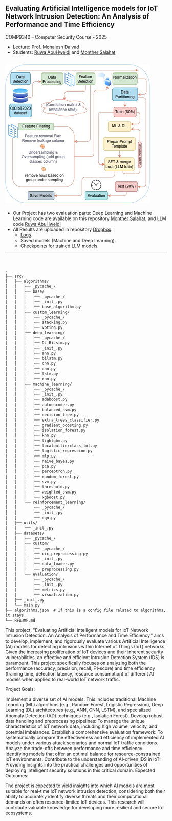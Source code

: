 ## Evaluating Artificial Intelligence models for IoT Network Intrusion Detection: An Analysis of Performance and Time Efficiency

COMP9340 – Computer Security Course - 2025

- Lecture: Prof. [Mohaiesn Daivad](https://www.cs.ucf.edu/~mohaisen/)
- Students: [Ruwa AbuHweidi](https://github.com/RuwaYafa) and [Monther Salahat](https://github.com/msalahat2015/IoT-IDS)

![Methodology Pipeline](IoT-Methodology.png)
---
* Our Project has two evaluation parts: Deep Learning and Machine Learning code are available on this repository [Monther Salahat](https://github.com/msalahat2015/IoT-IDS), and LLM code [Ruwa AbuHweidi](https://github.com/RuwaYafa/IoT-IDS)
* All Results are uploaded in repository [Dropbox](https://www.dropbox.com/scl/fo/7y8a8j7tko3da90sr6mco/AHpHYC95o7b65hER_MAKjKs?rlkey=2m6asv519j7w6li4d2c45ecbo&dl=0):
  * [Logs](https://www.dropbox.com/scl/fo/62zortvc8kuwud8ptn1n0/AEUulu3p5iGV0338tpijExU?rlkey=oaj70ynnmv2dtruwp5j4obs9v&dl=0).
  * Saved models (Machine and Deep Learning).
  * [Checkpoints](https://www.dropbox.com/scl/fo/yg306y5df9y5eyjp9mz72/AKbDfF1MVBljfVSORMXKsC4?rlkey=wgv7mnhscnbvij32v12qd8lgo&dl=0) for trained LLM models.
---
<pre><code>

.
├── src/
│   ├── algorithms/
│   │   ├── _pycache_/
│   │   ├── base/
│   │   │   ├── _pycache_/
│   │   │   ├── _init_.py
│   │   │   └── base_algorithm.py
│   │   ├── custom_learning/
│   │   │   ├── _pycache_/
│   │   │   ├── stacking.py
│   │   │   └── voting.py
│   │   ├── deep_learning/
│   │   │   ├── _pycache_/
│   │   │   ├── DL-BiLstm.py
│   │   │   ├── _init_.py
│   │   │   ├── ann.py
│   │   │   ├── bilstm.py
│   │   │   ├── cnn.py
│   │   │   ├── dnn.py
│   │   │   ├── lstm.py
│   │   │   └── rnn.py
│   │   ├── machine_learning/
│   │   │   ├── _pycache_/
│   │   │   ├── _init_.py
│   │   │   ├── adaboost.py
│   │   │   ├── autoencoder.py
│   │   │   ├── balanced_svm.py
│   │   │   ├── decision_tree.py
│   │   │   ├── extra_trees_classifier.py
│   │   │   ├── gradient_boosting.py
│   │   │   ├── isolation_forest.py
│   │   │   ├── knn.py
│   │   │   ├── lightgbm.py
│   │   │   ├── localoutlierclass_lof.py
│   │   │   ├── logistic_regression.py
│   │   │   ├── mlp.py
│   │   │   ├── naive_bayes.py
│   │   │   ├── pca.py
│   │   │   ├── perceptron.py
│   │   │   ├── random_forest.py
│   │   │   ├── svm.py
│   │   │   ├── threshold.py
│   │   │   ├── weighted_svm.py
│   │   │   └── xgboost.py
│   │   └── reinforcement_learning/
│   │       ├── _pycache_/
│   │       ├── _init_.py
│   │       └── dqn.py
│   ├── utils/
│   │   └── _init_.py
│   ├── datasets/
│   │   ├── _pycache_/
│   │   ├── custom/
│   │   │   ├── _pycache_/
│   │   │   ├── cic_preprocessing.py
│   │   │   ├── _init_.py
│   │   │   ├── data_loader.py
│   │   │   └── preprocessing.py
│   │   └── evaluation/
│   │       ├── _pycache_/
│   │       ├── _init_.py
│   │       ├── metrics.py
│   │       └── visualization.py
│   ├── _init_.py
│   └── main.py
├── algorithms.json  # If this is a config file related to algorithms, it stays.
└── README.md
</code></pre>


This project, "Evaluating Artificial Intelligent models for IoT Network Intrusion Detection: An Analysis of Performance and Time Efficiency," aims to develop, implement, and rigorously evaluate various Artificial Intelligence (AI) models for detecting intrusions within Internet of Things (IoT) networks. Given the increasing proliferation of IoT devices and their inherent security vulnerabilities, an effective and efficient Intrusion Detection System (IDS) is paramount. This project specifically focuses on analyzing both the performance (accuracy, precision, recall, F1-score) and time efficiency (training time, detection latency, resource consumption) of different AI models when applied to real-world IoT network traffic.

Project Goals:

Implement a diverse set of AI models: This includes traditional Machine Learning (ML) algorithms (e.g., Random Forest, Logistic Regression), Deep Learning (DL) architectures (e.g., ANN, CNN, LSTM), and specialized Anomaly Detection (AD) techniques (e.g., Isolation Forest).
Develop robust data handling and preprocessing pipelines: To manage the unique characteristics of IoT network data, including high volume, velocity, and potential imbalances.
Establish a comprehensive evaluation framework: To systematically compare the effectiveness and efficiency of implemented AI models under various attack scenarios and normal IoT traffic conditions.
Analyze the trade-offs between performance and time efficiency: Identifying models that offer an optimal balance for resource-constrained IoT environments.
Contribute to the understanding of AI-driven IDS in IoT: Providing insights into the practical challenges and opportunities of deploying intelligent security solutions in this critical domain.
Expected Outcomes:

The project is expected to yield insights into which AI models are most suitable for real-time IoT network intrusion detection, considering both their ability to accurately identify diverse threats and their computational demands on often resource-limited IoT devices. This research will contribute valuable knowledge for developing more resilient and secure IoT ecosystems.







